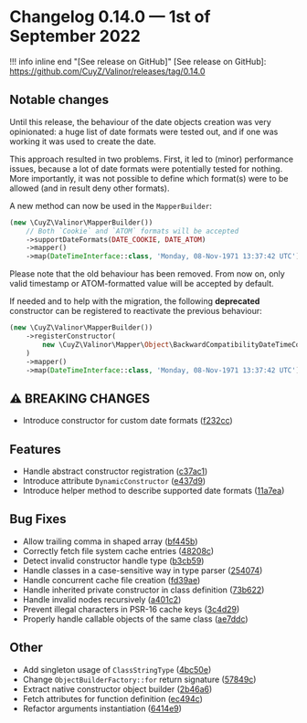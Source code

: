 # Changelog 0.14.0 — 1st of September 2022

!!! info inline end "[See release on GitHub]"
    [See release on GitHub]: https://github.com/CuyZ/Valinor/releases/tag/0.14.0

## Notable changes

Until this release, the behaviour of the date objects creation was very 
opinionated: a huge list of date formats were tested out, and if one was working
it was used to create the date.

This approach resulted in two problems. First, it led to (minor) performance 
issues, because a lot of date formats were potentially tested for nothing. More
importantly, it was not possible to define which format(s) were to be allowed
(and in result deny other formats).

A new method can now be used in the `MapperBuilder`:

```php
(new \CuyZ\Valinor\MapperBuilder())
    // Both `Cookie` and `ATOM` formats will be accepted
    ->supportDateFormats(DATE_COOKIE, DATE_ATOM)
    ->mapper()
    ->map(DateTimeInterface::class, 'Monday, 08-Nov-1971 13:37:42 UTC');
```

Please note that the old behaviour has been removed. From now on, only valid 
timestamp or ATOM-formatted value will be accepted by default.

If needed and to help with the migration, the following **deprecated** 
constructor can be registered to reactivate the previous behaviour:

```php
(new \CuyZ\Valinor\MapperBuilder())
    ->registerConstructor(
        new \CuyZ\Valinor\Mapper\Object\BackwardCompatibilityDateTimeConstructor()
    )
    ->mapper()
    ->map(DateTimeInterface::class, 'Monday, 08-Nov-1971 13:37:42 UTC');
```

## ⚠ BREAKING CHANGES

* Introduce constructor for custom date formats ([f232cc](https://github.com/CuyZ/Valinor/commit/f232cc06363c447692e3df88129d0d31b506bccc))

## Features

* Handle abstract constructor registration ([c37ac1](https://github.com/CuyZ/Valinor/commit/c37ac1e25992d8b194b92d70e6a5727f71c665de))
* Introduce attribute `DynamicConstructor` ([e437d9](https://github.com/CuyZ/Valinor/commit/e437d9405cdff95b1cd9e644464fe38bf98ceb53))
* Introduce helper method to describe supported date formats ([11a7ea](https://github.com/CuyZ/Valinor/commit/11a7ea7252a788f8d9c075872dd82df78788aceb))

## Bug Fixes

* Allow trailing comma in shaped array ([bf445b](https://github.com/CuyZ/Valinor/commit/bf445b5364e11a91786b547ce14f3fe12043cf32))
* Correctly fetch file system cache entries ([48208c](https://github.com/CuyZ/Valinor/commit/48208c1ed1ffcc2ec93d9840b721ed6ce5a7670f))
* Detect invalid constructor handle type ([b3cb59](https://github.com/CuyZ/Valinor/commit/b3cb5927e9578b7519ef773abd0693d186ecaa68))
* Handle classes in a case-sensitive way in type parser ([254074](https://github.com/CuyZ/Valinor/commit/2540741171edce32ace1d59c9410a3bdd1e8e041))
* Handle concurrent cache file creation ([fd39ae](https://github.com/CuyZ/Valinor/commit/fd39aea2a79f216f4e39de52aced905ed75ead0d))
* Handle inherited private constructor in class definition ([73b622](https://github.com/CuyZ/Valinor/commit/73b62241b63ed365a90fb5e44876fafa63680177))
* Handle invalid nodes recursively ([a401c2](https://github.com/CuyZ/Valinor/commit/a401c2a2d696b62d73f0bcccc7fe5b28180ccf99))
* Prevent illegal characters in PSR-16 cache keys ([3c4d29](https://github.com/CuyZ/Valinor/commit/3c4d29901af1419ca39bf05e7d7008c8fe0b5ae6))
* Properly handle callable objects of the same class ([ae7ddc](https://github.com/CuyZ/Valinor/commit/ae7ddcf3caa77f2c4b4ad99dcdbb5f609de55335))

## Other

* Add singleton usage of `ClassStringType` ([4bc50e](https://github.com/CuyZ/Valinor/commit/4bc50e3e42d42798b266026827909b28b1ba8258))
* Change `ObjectBuilderFactory::for` return signature ([57849c](https://github.com/CuyZ/Valinor/commit/57849c92e736335ed2f6b9a50344a1a21dd3bc01))
* Extract native constructor object builder ([2b46a6](https://github.com/CuyZ/Valinor/commit/2b46a60f37966769e3694e743d92382c6e2f8842))
* Fetch attributes for function definition ([ec494c](https://github.com/CuyZ/Valinor/commit/ec494cec489b18a2344796c105af55a33dc39ba0))
* Refactor arguments instantiation ([6414e9](https://github.com/CuyZ/Valinor/commit/6414e9cf14f5c4bb4337dc2c8f2bfa09b7048fd0))
